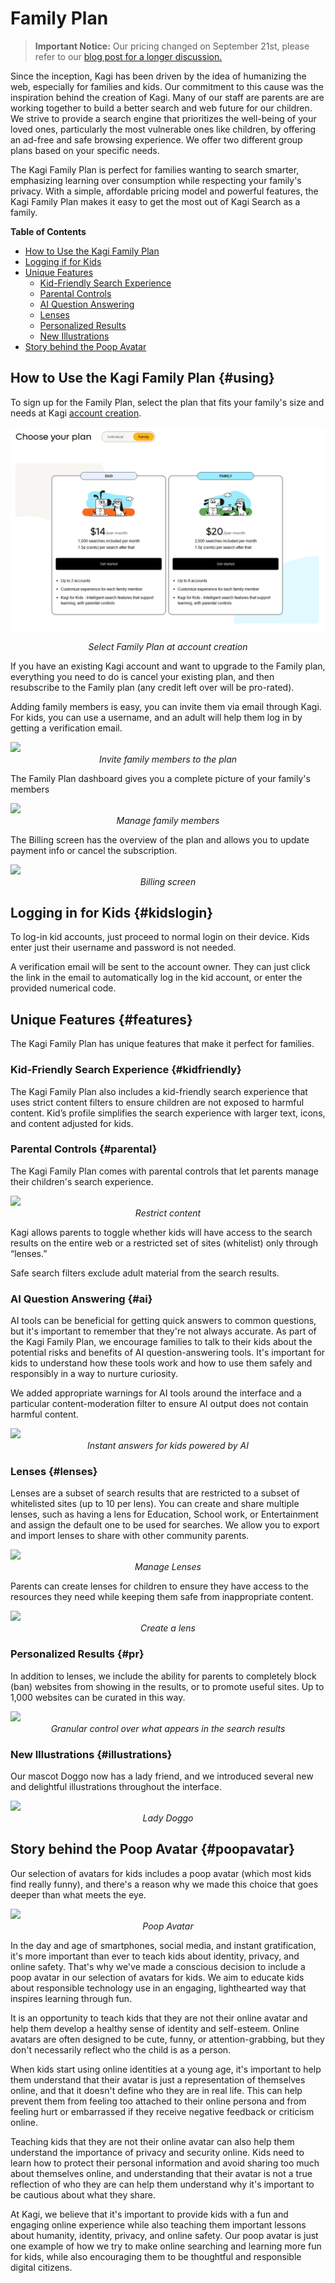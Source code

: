 # Family Plan

> **Important Notice:** Our pricing changed on September 21st, please refer to our [blog post for a longer discussion.](https://blog.kagi.com/unlimited-searches-for-10)

Since the inception, Kagi has been driven by the idea of humanizing the web, especially for families and kids. Our commitment to this cause was the inspiration behind the creation of Kagi. Many of our staff are parents are are working together to build a better search and web future for our children. We strive to provide a search engine that prioritizes the well-being of your loved ones, particularly the most vulnerable ones like children, by offering an ad-free and safe browsing experience. We offer two different group plans based on your specific needs.

The Kagi Family Plan is perfect for families wanting to search smarter, emphasizing learning over consumption while respecting your family's privacy.  With a simple, affordable pricing model and powerful features, the Kagi Family Plan makes it easy to get the most out of Kagi Search as a family.

**Table of Contents**

- [How to Use the Kagi Family Plan](#using)
- [Logging if for Kids](#kidslogin)
- [Unique Features](#features)
  - [Kid-Friendly Search Experience](#kidfriendly)
  - [Parental Controls](#parental)
  - [AI Question Answering](#ai)
  - [Lenses](#lenses)
  - [Personalized Results](#pr)
  - [New Illustrations](#illustrations)
- [Story behind the Poop Avatar](#poopavatar)

<a name="using"></a>
## How to Use the Kagi Family Plan {#using}

To sign up for the Family Plan, select the plan that fits your family's size and needs at Kagi [account creation](https://kagi.com/onboarding?p=choose_plan&plan=family).

![Family Plans](media/family_plans.png)
<center><em>Select Family Plan at account creation</em></center>

If you have an existing Kagi account and want to upgrade to the Family plan, everything you need to do is cancel your existing plan, and then resubscribe to the Family plan (any credit left over will be pro-rated).

Adding family members is easy, you can invite them via email through Kagi. For kids, you can use a username, and an adult will help them log in by getting a verification email.

<img src="https://staticmedia.kagi.com/family/add_member.png" >
<center><em>Invite family members to the plan</em></center>

The Family Plan dashboard gives you a complete picture of your family's members

<img src="https://staticmedia.kagi.com/family/dashboard.png" >
<center><em>Manage family members</em></center>

The Billing screen has the overview of the plan and allows you to update payment info or cancel the subscription.

<img src="https://staticmedia.kagi.com/family/billing.png" >
<center><em>Billing screen</em></center>


<a name="kidslogin"></a>
## Logging in for Kids {#kidslogin}

To log-in kid accounts, just proceed to normal login on their device. Kids enter just their username and password is not needed.

A verification email will be sent to the account owner. They can just click the link in the email to automatically log in the kid account, or enter the provided numerical code.

<a name="features"></a>
## Unique Features {#features}

The Kagi Family Plan has unique features that make it perfect for families.

<a name="kidfriendly"></a>
### Kid-Friendly Search Experience {#kidfriendly}

The Kagi Family Plan also includes a kid-friendly search experience that uses strict content filters to ensure children are not exposed to harmful content. Kid’s profile simplifies the search experience with larger text, icons, and content adjusted for kids.

<a name="parental"></a>
### Parental Controls {#parental}

The Kagi Family Plan comes with parental controls that let parents manage their children's search experience.

<img src="https://staticmedia.kagi.com/family/parental.png" >
<center><em>Restrict content</em></center>

Kagi allows parents to toggle whether kids will have access to the search results on the entire web or a restricted set of sites (whitelist) only through “lenses.”

Safe search filters exclude adult material from the search results.

<a name="ai"></a>
### AI Question Answering {#ai}

AI tools can be beneficial for getting quick answers to common questions, but it's important to remember that they're not always accurate. As part of the Kagi Family Plan, we encourage families to talk to their kids about the potential risks and benefits of AI question-answering tools. It's important for kids to understand how these tools work and how to use them safely and responsibly in a way to nurture curiosity.

We added appropriate warnings for AI tools around the interface and a particular content-moderation filter to ensure AI output does not contain harmful content.

<img src="https://staticmedia.kagi.com/family/quick_answer.png" >
<center><em>Instant answers for kids powered by AI</em></center>

<a name="lenses"></a>
### Lenses {#lenses}

Lenses are a subset of search results that are restricted to a subset of whitelisted sites (up to 10 per lens). You can create and share multiple lenses, such as having a lens for Education, School work, or Entertainment and assign the default one to be used for searches. We allow you to export and import lenses to share with other community parents.

<img src="https://staticmedia.kagi.com/family/lenses.png" >
<center><em>Manage Lenses</em></center>

Parents can create lenses for children to ensure they have access to the resources they need while keeping them safe from inappropriate content.

<img src="https://staticmedia.kagi.com/family/lens_create.png" >
<center><em>Create a lens</em></center>

<a name="pr"></a>
### Personalized Results {#pr}

In addition to lenses, we include the ability for parents to completely block (ban) websites from showing in the results, or to promote useful sites. Up to 1,000 websites can be curated in this way.

<img src="https://staticmedia.kagi.com/family/pr.png" >
<center><em>Granular control over what appears in the search results</em></center>

<a name="illustrations"></a>
### New Illustrations {#illustrations}

Our mascot Doggo now has a lady friend, and we introduced several new and delightful illustrations throughout the interface.

<img src="https://staticmedia.kagi.com/family/lady_doggo.png" >
<center><em>Lady Doggo</em></center>

<a name="poopavatar"></a>
## Story behind the Poop Avatar {#poopavatar}

Our selection of avatars for kids includes a poop avatar (which most kids find really funny), and there's a reason why we made this choice that goes deeper than what meets the eye.

<img src="https://staticmedia.kagi.com/family/poop.png" >
<center><em>Poop Avatar</em></center>

In the day and age of smartphones, social media, and instant gratification, it's more important than ever to teach kids about identity, privacy, and online safety. That's why we've made a conscious decision to include a poop avatar in our selection of avatars for kids. We aim to educate kids about responsible technology use in an engaging, lighthearted way that inspires learning through fun.

It is an opportunity to teach kids that they are not their online avatar and help them develop a healthy sense of identity and self-esteem. Online avatars  are often designed to be cute, funny, or attention-grabbing, but they don't necessarily reflect who the child is as a person.

When kids start using online identities at a young age, it's important to help them understand that their avatar is just a representation of themselves online, and that it doesn't define who they are in real life. This can help prevent them from feeling too attached to their online persona and from feeling hurt or embarrassed if they receive negative feedback or criticism online.

Teaching kids that they are not their online avatar can also help them understand the importance of privacy and security online. Kids need to learn how to protect their personal information and avoid sharing too much about themselves online, and understanding that their avatar is not a true reflection of who they are can help them understand why it's important to be cautious about what they share.

At Kagi, we believe that it's important to provide kids with a fun and engaging online experience while also teaching them important lessons about humanity, identity, privacy, and online safety. Our poop avatar is just one example of how we try to make online searching and learning more fun for kids, while also encouraging them to be thoughtful and responsible digital citizens.
